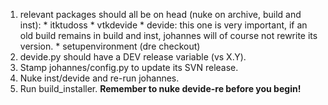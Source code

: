   1. relevant packages should all be on head (nuke on archive, build and inst):
    * itktudoss
    * vtkdevide
    * devide: this one is very important, if an old build remains in build and inst, johannes will of course not rewrite its version.
    * setupenvironment (dre checkout)
  1. devide.py should have a DEV release variable (vs X.Y).
  1. Stamp johannes/config.py to update its SVN release.
  1. Nuke inst/devide and re-run johannes.
  1. Run build\_installer. **Remember to nuke devide-re before you begin!**